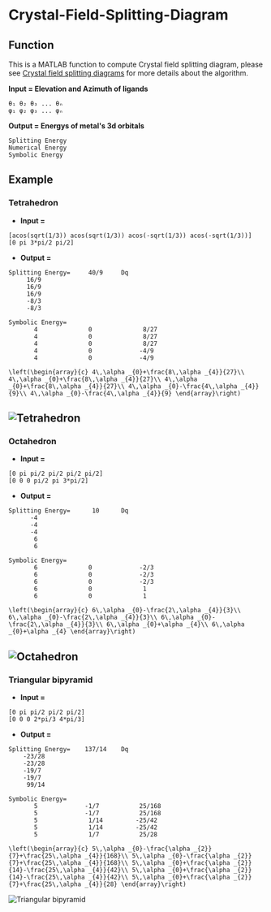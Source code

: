 # Crystal-Field-Splitting-Diagram
## Function  
This is a MATLAB function to compute Crystal field splitting diagram, please see [Crystal field splitting diagrams](https://doi.org/10.1021/ed041p257) for more details about the algorithm.  

**Input = Elevation and Azimuth of ligands**  
```
θ₁ θ₂ θ₃ ... θₙ
φ₁ φ₂ φ₃ ... φₙ
```
**Output = Energys of metal's 3d orbitals**  
```
Splitting Energy
Numerical Energy
Symbolic Energy
```
## Example
### Tetrahedron
- **Input =**
```
[acos(sqrt(1/3)) acos(sqrt(1/3)) acos(-sqrt(1/3)) acos(-sqrt(1/3))]
[0 pi 3*pi/2 pi/2]
```
- **Output =**
```
Splitting Energy=     40/9     Dq
     16/9     
     16/9     
     16/9     
     -8/3     
     -8/3     
 
Symbolic Energy=
       4              0              8/27    
       4              0              8/27    
       4              0              8/27    
       4              0             -4/9     
       4              0             -4/9     

\left(\begin{array}{c} 4\,\alpha _{0}+\frac{8\,\alpha _{4}}{27}\\ 4\,\alpha _{0}+\frac{8\,\alpha _{4}}{27}\\ 4\,\alpha _{0}+\frac{8\,\alpha _{4}}{27}\\ 4\,\alpha _{0}-\frac{4\,\alpha _{4}}{9}\\ 4\,\alpha _{0}-\frac{4\,\alpha _{4}}{9} \end{array}\right)
```  
![Tetrahedron](https://github.com/Jatro-Tao/Crystal-Field-Splitting-Diagram/blob/main/Image/Tetrahedron.svg "Tetrahedron")  
---
### Octahedron
- **Input =**
```
[0 pi pi/2 pi/2 pi/2 pi/2]
[0 0 0 pi/2 pi 3*pi/2]
```  
- **Output =**
```
Splitting Energy=      10      Dq
      -4      
      -4      
      -4      
       6      
       6      
 
Symbolic Energy=
       6              0             -2/3     
       6              0             -2/3     
       6              0             -2/3     
       6              0              1       
       6              0              1       

\left(\begin{array}{c} 6\,\alpha _{0}-\frac{2\,\alpha _{4}}{3}\\ 6\,\alpha _{0}-\frac{2\,\alpha _{4}}{3}\\ 6\,\alpha _{0}-\frac{2\,\alpha _{4}}{3}\\ 6\,\alpha _{0}+\alpha _{4}\\ 6\,\alpha _{0}+\alpha _{4} \end{array}\right)
```
![Octahedron](https://github.com/Jatro-Tao/Crystal-Field-Splitting-Diagram/blob/main/Image/Octahedron.svg "Octahedron")  
---
### Triangular bipyramid
- **Input =**
```
[0 pi pi/2 pi/2 pi/2]
[0 0 0 2*pi/3 4*pi/3]
```
- **Output =**
```
Splitting Energy=    137/14    Dq
    -23/28    
    -23/28    
    -19/7     
    -19/7     
     99/14    
 
Symbolic Energy=
       5             -1/7           25/168   
       5             -1/7           25/168   
       5              1/14         -25/42    
       5              1/14         -25/42    
       5              1/7           25/28    

\left(\begin{array}{c} 5\,\alpha _{0}-\frac{\alpha _{2}}{7}+\frac{25\,\alpha _{4}}{168}\\ 5\,\alpha _{0}-\frac{\alpha _{2}}{7}+\frac{25\,\alpha _{4}}{168}\\ 5\,\alpha _{0}+\frac{\alpha _{2}}{14}-\frac{25\,\alpha _{4}}{42}\\ 5\,\alpha _{0}+\frac{\alpha _{2}}{14}-\frac{25\,\alpha _{4}}{42}\\ 5\,\alpha _{0}+\frac{\alpha _{2}}{7}+\frac{25\,\alpha _{4}}{28} \end{array}\right)
```
![Triangular bipyramid](https://github.com/Jatro-Tao/Crystal-Field-Splitting-Diagram/blob/main/Image/Triangular%20bipyramid.svg "Triangular bipyramid")

